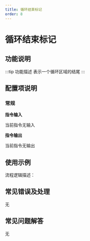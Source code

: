 ```yaml
---
title: 循环结束标记
order: 8
---
```


# 循环结束标记

## 功能说明

:::tip 功能描述
表示一个循环区域的结尾
:::

## 配置项说明

### 常规

**指令输入**

当前指令无输入


**指令输出**

当前指令无输出

## 使用示例

流程逻辑描述：

## 常见错误及处理

无

## 常见问题解答

无

